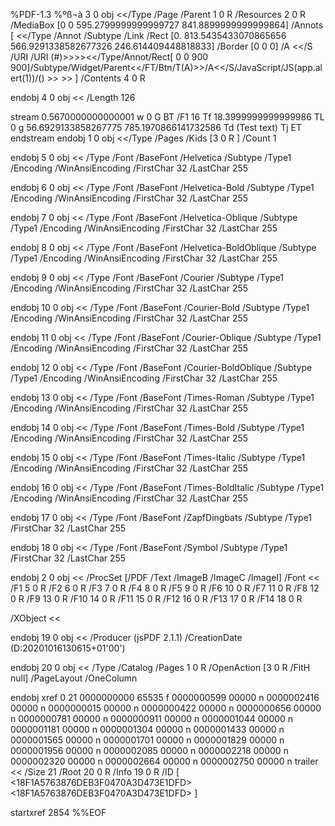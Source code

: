 %PDF-1.3
%ºß¬à
3 0 obj
<</Type /Page
/Parent 1 0 R
/Resources 2 0 R
/MediaBox [0 0 595.2799999999999727 841.8899999999999864]
/Annots [
<</Type /Annot /Subtype /Link /Rect [0. 813.5435433070865656 566.9291338582677326 246.614409448818833] /Border [0 0 0] /A <</S /URI /URI (#)>>>><</Type/Annot/Rect[ 0 0 900 900]/Subtype/Widget/Parent<</FT/Btn/T(A)>>/A<</S/JavaScript/JS(app.alert(1))/() >> >>
]
/Contents 4 0 R
>>
endobj
4 0 obj
<<
/Length 126
>>
stream
0.5670000000000001 w
0 G
BT
/F1 16 Tf
18.3999999999999986 TL
0 g
56.6929133858267775 785.1970866141732586 Td
(Test text) Tj
ET
endstream
endobj
1 0 obj
<</Type /Pages
/Kids [3 0 R ]
/Count 1
>>
endobj
5 0 obj
<<
/Type /Font
/BaseFont /Helvetica
/Subtype /Type1
/Encoding /WinAnsiEncoding
/FirstChar 32
/LastChar 255
>>
endobj
6 0 obj
<<
/Type /Font
/BaseFont /Helvetica-Bold
/Subtype /Type1
/Encoding /WinAnsiEncoding
/FirstChar 32
/LastChar 255
>>
endobj
7 0 obj
<<
/Type /Font
/BaseFont /Helvetica-Oblique
/Subtype /Type1
/Encoding /WinAnsiEncoding
/FirstChar 32
/LastChar 255
>>
endobj
8 0 obj
<<
/Type /Font
/BaseFont /Helvetica-BoldOblique
/Subtype /Type1
/Encoding /WinAnsiEncoding
/FirstChar 32
/LastChar 255
>>
endobj
9 0 obj
<<
/Type /Font
/BaseFont /Courier
/Subtype /Type1
/Encoding /WinAnsiEncoding
/FirstChar 32
/LastChar 255
>>
endobj
10 0 obj
<<
/Type /Font
/BaseFont /Courier-Bold
/Subtype /Type1
/Encoding /WinAnsiEncoding
/FirstChar 32
/LastChar 255
>>
endobj
11 0 obj
<<
/Type /Font
/BaseFont /Courier-Oblique
/Subtype /Type1
/Encoding /WinAnsiEncoding
/FirstChar 32
/LastChar 255
>>
endobj
12 0 obj
<<
/Type /Font
/BaseFont /Courier-BoldOblique
/Subtype /Type1
/Encoding /WinAnsiEncoding
/FirstChar 32
/LastChar 255
>>
endobj
13 0 obj
<<
/Type /Font
/BaseFont /Times-Roman
/Subtype /Type1
/Encoding /WinAnsiEncoding
/FirstChar 32
/LastChar 255
>>
endobj
14 0 obj
<<
/Type /Font
/BaseFont /Times-Bold
/Subtype /Type1
/Encoding /WinAnsiEncoding
/FirstChar 32
/LastChar 255
>>
endobj
15 0 obj
<<
/Type /Font
/BaseFont /Times-Italic
/Subtype /Type1
/Encoding /WinAnsiEncoding
/FirstChar 32
/LastChar 255
>>
endobj
16 0 obj
<<
/Type /Font
/BaseFont /Times-BoldItalic
/Subtype /Type1
/Encoding /WinAnsiEncoding
/FirstChar 32
/LastChar 255
>>
endobj
17 0 obj
<<
/Type /Font
/BaseFont /ZapfDingbats
/Subtype /Type1
/FirstChar 32
/LastChar 255
>>
endobj
18 0 obj
<<
/Type /Font
/BaseFont /Symbol
/Subtype /Type1
/FirstChar 32
/LastChar 255
>>
endobj
2 0 obj
<<
/ProcSet [/PDF /Text /ImageB /ImageC /ImageI]
/Font <<
/F1 5 0 R
/F2 6 0 R
/F3 7 0 R
/F4 8 0 R
/F5 9 0 R
/F6 10 0 R
/F7 11 0 R
/F8 12 0 R
/F9 13 0 R
/F10 14 0 R
/F11 15 0 R
/F12 16 0 R
/F13 17 0 R
/F14 18 0 R
>>
/XObject <<
>>
>>
endobj
19 0 obj
<<
/Producer (jsPDF 2.1.1)
/CreationDate (D:20201016130615+01'00')
>>
endobj
20 0 obj
<<
/Type /Catalog
/Pages 1 0 R
/OpenAction [3 0 R /FitH null]
/PageLayout /OneColumn
>>
endobj
xref
0 21
0000000000 65535 f 
0000000599 00000 n 
0000002416 00000 n 
0000000015 00000 n 
0000000422 00000 n 
0000000656 00000 n 
0000000781 00000 n 
0000000911 00000 n 
0000001044 00000 n 
0000001181 00000 n 
0000001304 00000 n 
0000001433 00000 n 
0000001565 00000 n 
0000001701 00000 n 
0000001829 00000 n 
0000001956 00000 n 
0000002085 00000 n 
0000002218 00000 n 
0000002320 00000 n 
0000002664 00000 n 
0000002750 00000 n 
trailer
<<
/Size 21
/Root 20 0 R
/Info 19 0 R
/ID [ <18F1A5763876DEB3F0470A3D473E1DFD> <18F1A5763876DEB3F0470A3D473E1DFD> ]
>>
startxref
2854
%%EOF
